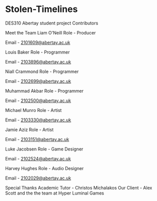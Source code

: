 # Stolen-Timelines
DES310 Abertay student project 
Contributors

Meet the Team
Liam O'Neill
Role - Producer 

Email - 2101609@abertay.ac.uk



Louis Baker
Role - Programmer

Email - 2103896@abertay.ac.uk



Niall Crammond
Role - Programmer

Email - 2102699@abertay.ac.uk



Muhammad Akbar
Role - Programmer

Email - 2102500@abertay.ac.uk



Michael Munro
Role - Artist

Email - 2103330@abertay.ac.uk



Jamie Aziz
Role - Artist

Email - 2103151@abertay.ac.uk



Luke Jacobsen
Role - Game Designer

Email - 2102524@abertay.ac.uk



Harvey Hughes
Role - Audio Designer

Email - 2102029@abertay.ac.uk



Special Thanks
Academic Tutor - Christos Michalakos
Our Client - Alex Scott and the the team at Hyper Luminal Games
